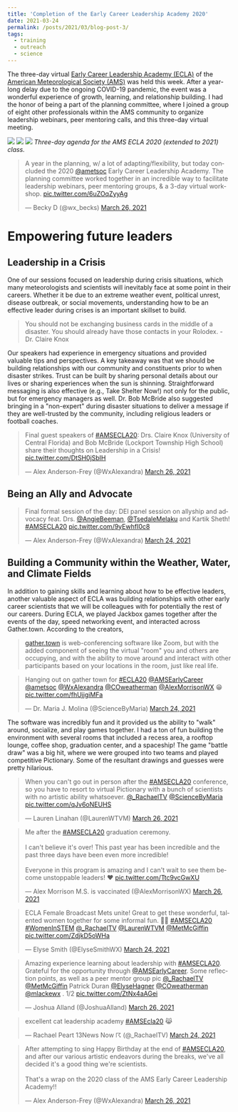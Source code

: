 ```yaml
---
title: 'Completion of the Early Career Leadership Academy 2020'
date: 2021-03-24
permalink: /posts/2021/03/blog-post-3/
tags:
  - training
  - outreach
  - science
---
```


The three-day virtual [Early Career Leadership Academy (ECLA)](https://www.ametsoc.org/index.cfm/ams/education-careers/early-career-leadership-academy/) of the [American Meteorological Society (AMS)](https://www.ametsoc.org/index.cfm/ams/) was held this week. After a year-long delay due to the ongoing COVID-19 pandemic, the event was a wonderful experience of growth, learning, and relationship building. I had the honor of being a part of the planning committee, where I joined a group of eight other professionals within the AMS community to organize leadership webinars, peer mentoring calls, and this three-day virtual meeting.

![](/posts/eclaagenda1.png)
![](/posts/eclaagenda2.png)
![](/posts/eclaagenda3.png)
_Three-day agenda for the AMS ECLA 2020 (extended to 2021) class._

<div class="center">
  
  <blockquote class="twitter-tweet"><p lang="en" dir="ltr">A year in the planning, w/ a lot of adapting/flexibility, but today concluded the 2020 <a href="https://twitter.com/ametsoc?ref_src=twsrc%5Etfw">@ametsoc</a> Early Career Leadership Academy. The planning committee worked together in an incredible way to facilitate leadership webinars, peer mentoring groups, &amp; a 3-day virtual workshop. <a href="https://t.co/6uZOqZyyAg">pic.twitter.com/6uZOqZyyAg</a></p>&mdash; Becky D (@wx_becks) <a href="https://twitter.com/wx_becks/status/1375557308219072515?ref_src=twsrc%5Etfw">March 26, 2021</a></blockquote> <script async src="https://platform.twitter.com/widgets.js" charset="utf-8"></script>

</div>

Empowering future leaders
======


Leadership in a Crisis
------
One of our sessions focused on leadership during crisis situations, which many meteorologists and scientists will inevitably face at some point in their careers. Whether it be due to an extreme weather event, political unrest, disease outbreak, or social movements, understanding how to be an effective leader during crises is an important skillset to build. 

>You should not be exchanging business cards in the middle of a disaster. You should already have those contacts in your Rolodex. - Dr. Claire Knox

Our speakers had experience in emergency situations and provided valuable tips and perspectives. A key takeaway was that we should be building relationships with our community and constituents prior to when disaster strikes. Trust can be built by sharing personal details about our lives or sharing experiences when the sun is shinning. Straightforward messaging is also effective (e.g., Take Shelter Now!) not only for the public, but for emergency managers as well. Dr. Bob McBride also suggested bringing in a "non-expert" during disaster situations to deliver a message if they are well-trusted by the community, including religious leaders or football coaches.

<div class="center">
  
  <blockquote class="twitter-tweet"><p lang="en" dir="ltr">Final guest speakers of <a href="https://twitter.com/hashtag/AMSECLA20?src=hash&amp;ref_src=twsrc%5Etfw">#AMSECLA20</a>: Drs. Claire Knox (University of Central Florida) and Bob McBride (Lockport Township High School) share their thoughts on Leadership in a Crisis! <a href="https://t.co/DtSH0jSbIH">pic.twitter.com/DtSH0jSbIH</a></p>&mdash; Alex Anderson-Frey (@WxAlexandra) <a href="https://twitter.com/WxAlexandra/status/1375459648262660096?ref_src=twsrc%5Etfw">March 26, 2021</a></blockquote> <script async src="https://platform.twitter.com/widgets.js" charset="utf-8"></script>

</div>

Being an Ally and Advocate
------

<div class="center">

  <blockquote class="twitter-tweet"><p lang="en" dir="ltr">Final formal session of the day: DEI panel session on allyship and advocacy feat. Drs. <a href="https://twitter.com/AngieBeeman?ref_src=twsrc%5Etfw">@AngieBeeman</a>, <a href="https://twitter.com/TsedaleMelaku?ref_src=twsrc%5Etfw">@TsedaleMelaku</a> and Kartik Sheth! <a href="https://twitter.com/hashtag/AMSECLA20?src=hash&amp;ref_src=twsrc%5Etfw">#AMSECLA20</a> <a href="https://t.co/9yEwhfI0c8">pic.twitter.com/9yEwhfI0c8</a></p>&mdash; Alex Anderson-Frey (@WxAlexandra) <a href="https://twitter.com/WxAlexandra/status/1374812303074463747?ref_src=twsrc%5Etfw">March 24, 2021</a></blockquote> <script async src="https://platform.twitter.com/widgets.js" charset="utf-8"></script>

</div>

Building a Community within the Weather, Water, and Climate Fields
------
In addition to gaining skills and learning about how to be effective leaders, another valuable aspect of ECLA was building relationships with other early career scientists that we will be colleagues with for potentially the rest of our careers. During ECLA, we played Jackbox games together after the events of the day, speed networking event, and interacted across Gather.town. According to the creators, 

>[gather.town](https://gather.town/) is web-conferencing software like Zoom, but with the added component of seeing the virtual "room" you and others are occupying, and with the ability to move around and interact with other participants based on your locations in the room, just like real life.

<div class="center">

  <blockquote class="twitter-tweet"><p lang="en" dir="ltr">Hanging out on gather town for <a href="https://twitter.com/hashtag/ECLA20?src=hash&amp;ref_src=twsrc%5Etfw">#ECLA20</a> <a href="https://twitter.com/AMSEarlyCareer?ref_src=twsrc%5Etfw">@AMSEarlyCareer</a> <a href="https://twitter.com/ametsoc?ref_src=twsrc%5Etfw">@ametsoc</a> <a href="https://twitter.com/WxAlexandra?ref_src=twsrc%5Etfw">@WxAlexandra</a> <a href="https://twitter.com/COweatherman?ref_src=twsrc%5Etfw">@COweatherman</a> <a href="https://twitter.com/AlexMorrisonWX?ref_src=twsrc%5Etfw">@AlexMorrisonWX</a> 😁 <a href="https://t.co/fhUjjgiMFa">pic.twitter.com/fhUjjgiMFa</a></p>&mdash; Dr. Maria J. Molina (@ScienceByMaria) <a href="https://twitter.com/ScienceByMaria/status/1374758195797884939?ref_src=twsrc%5Etfw">March 24, 2021</a></blockquote> <script async src="https://platform.twitter.com/widgets.js" charset="utf-8"></script>

</div>

The software was incredibly fun and it provided us the ability to "walk" around, socialize, and play games together. I had a ton of fun building the environment with several rooms that included a recess area, a rooftop lounge, coffee shop, graduation center, and a spaceship! The game "battle draw" was a big hit, where we were grouped into two teams and played competitive Pictionary. Some of the resultant drawings and guesses were pretty hilarious.

<div class="center">
  
  <blockquote class="twitter-tweet"><p lang="en" dir="ltr">When you can&#39;t go out in person after the <a href="https://twitter.com/hashtag/AMSECLA20?src=hash&amp;ref_src=twsrc%5Etfw">#AMSECLA20</a> conference, so you have to resort to virtual Pictionary with a bunch of scientists with no artistic ability whatsoever. <a href="https://twitter.com/_RachaelTV?ref_src=twsrc%5Etfw">@_RachaelTV</a> <a href="https://twitter.com/ScienceByMaria?ref_src=twsrc%5Etfw">@ScienceByMaria</a> <a href="https://t.co/qJv6oNEUHS">pic.twitter.com/qJv6oNEUHS</a></p>&mdash; Lauren Linahan (@LaurenWTVM) <a href="https://twitter.com/LaurenWTVM/status/1375251965534437381?ref_src=twsrc%5Etfw">March 26, 2021</a></blockquote> <script async src="https://platform.twitter.com/widgets.js" charset="utf-8"></script>

</div>

<div class="center">
  
  <blockquote class="twitter-tweet"><p lang="en" dir="ltr">Me after the <a href="https://twitter.com/hashtag/AMSECLA20?src=hash&amp;ref_src=twsrc%5Etfw">#AMSECLA20</a> graduation ceremony. <br><br>I can&#39;t believe it&#39;s over! This past year has been incredible and the past three days have been even more incredible! <br><br>Everyone in this program is amazing and I can&#39;t wait to see them become unstoppable leaders! ♥️ <a href="https://t.co/Ttc9vcGwXU">pic.twitter.com/Ttc9vcGwXU</a></p>&mdash; Alex Morrison M.S. is vaccinated (@AlexMorrisonWX) <a href="https://twitter.com/AlexMorrisonWX/status/1375522396514439172?ref_src=twsrc%5Etfw">March 26, 2021</a></blockquote> <script async src="https://platform.twitter.com/widgets.js" charset="utf-8"></script>

</div>

<div class="center">
  
  <blockquote class="twitter-tweet"><p lang="en" dir="ltr">ECLA Female Broadcast Mets unite! Great to get these wonderful, talented women together for some informal fun. 💪🙌 <a href="https://twitter.com/hashtag/AMSECLA20?src=hash&amp;ref_src=twsrc%5Etfw">#AMSECLA20</a> <a href="https://twitter.com/hashtag/WomenInSTEM?src=hash&amp;ref_src=twsrc%5Etfw">#WomenInSTEM</a> <a href="https://twitter.com/_RachaelTV?ref_src=twsrc%5Etfw">@_RachaelTV</a> <a href="https://twitter.com/LaurenWTVM?ref_src=twsrc%5Etfw">@LaurenWTVM</a> <a href="https://twitter.com/MetMcGiffin?ref_src=twsrc%5Etfw">@MetMcGiffin</a> <a href="https://t.co/ZdjkD5oWHa">pic.twitter.com/ZdjkD5oWHa</a></p>&mdash; Elyse Smith (@ElyseSmithWX) <a href="https://twitter.com/ElyseSmithWX/status/1374864011729178633?ref_src=twsrc%5Etfw">March 24, 2021</a></blockquote> <script async src="https://platform.twitter.com/widgets.js" charset="utf-8"></script>

</div>

<div class="center">
  
  <blockquote class="twitter-tweet"><p lang="en" dir="ltr">Amazing experience learning about leadership with <a href="https://twitter.com/hashtag/AMSECLA20?src=hash&amp;ref_src=twsrc%5Etfw">#AMSECLA20</a>. Grateful for the opportunity through <a href="https://twitter.com/AMSEarlyCareer?ref_src=twsrc%5Etfw">@AMSEarlyCareer</a>. Some reflection points, as well as a peer mentor group pic <a href="https://twitter.com/_RachaelTV?ref_src=twsrc%5Etfw">@_RachaelTV</a> <a href="https://twitter.com/MetMcGiffin?ref_src=twsrc%5Etfw">@MetMcGiffin</a> Patrick Duran <a href="https://twitter.com/ElyseHagner?ref_src=twsrc%5Etfw">@ElyseHagner</a> <a href="https://twitter.com/COweatherman?ref_src=twsrc%5Etfw">@COweatherman</a> <a href="https://twitter.com/mlackewx?ref_src=twsrc%5Etfw">@mlackewx</a> . 1/2 <a href="https://t.co/ZtNx4aAGei">pic.twitter.com/ZtNx4aAGei</a></p>&mdash; Joshua Alland (@JoshuaAlland) <a href="https://twitter.com/JoshuaAlland/status/1375548217853681664?ref_src=twsrc%5Etfw">March 26, 2021</a></blockquote> <script async src="https://platform.twitter.com/widgets.js" charset="utf-8"></script>

</div>

<div class="center">
  
  <blockquote class="twitter-tweet"><p lang="en" dir="ltr">excellent cat leadership academy <a href="https://twitter.com/hashtag/AMSEcla20?src=hash&amp;ref_src=twsrc%5Etfw">#AMSEcla20</a> 😹</p>&mdash; Rachael Peart 13News Now ☈ (@_RachaelTV) <a href="https://twitter.com/_RachaelTV/status/1374738571526029321?ref_src=twsrc%5Etfw">March 24, 2021</a></blockquote> <script async src="https://platform.twitter.com/widgets.js" charset="utf-8"></script>

</div>

<div class="center">
  
  <blockquote class="twitter-tweet"><p lang="en" dir="ltr">After attempting to sing Happy Birthday at the end of <a href="https://twitter.com/hashtag/AMSECLA20?src=hash&amp;ref_src=twsrc%5Etfw">#AMSECLA20</a>, and after our various artistic endeavors during the breaks, we&#39;ve all decided it&#39;s a good thing we&#39;re scientists.<br><br>That&#39;s a wrap on the 2020 class of the AMS Early Career Leadership Academy!!</p>&mdash; Alex Anderson-Frey (@WxAlexandra) <a href="https://twitter.com/WxAlexandra/status/1375525067631681538?ref_src=twsrc%5Etfw">March 26, 2021</a></blockquote> <script async src="https://platform.twitter.com/widgets.js" charset="utf-8"></script>

</div>
